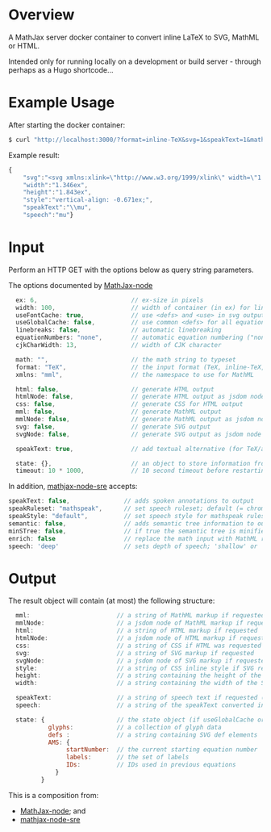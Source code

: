 # Overview
A MathJax server docker container to convert inline LaTeX to SVG, MathML or HTML.

Intended only for running locally on a development or build server - through perhaps as a Hugo shortcode...

# Example Usage

After starting the docker container:

```bash
$ curl "http://localhost:3000/?format=inline-TeX&svg=1&speakText=1&math=\mu"
```

Example result: 

```javascript
{
    "svg":"<svg xmlns:xlink=\"http://www.w3.org/1999/xlink\" width=\"1.346ex\" height=\"1.843ex\" style=\"vertical-align: -0.671ex;\" viewBox=\"0 -504.3 579.5 793.3\" role=\"img\" focusable=\"false\" xmlns=\"http://www.w3.org/2000/svg\" aria-labelledby=\"MathJax-SVG-1-Title\">\n<title id=\"MathJax-SVG-1-Title\">mu</title>\n<defs aria-hidden=\"true\">\n<path stroke-width=\"1\" id=\"E1-STIXWEBNORMALI-1D707\" d=\"M549 428l-86 -338c-4 -16 -8 -29 -8 -39c0 -8 5 -14 17 -14c23 0 45 27 57 48l15 -6c-15 -44 -84 -106 -131 -106c-29 0 -41 13 -41 41s14 94 33 171c-97 -146 -148 -191 -194 -191c-17 0 -36 11 -41 25c-36 -142 -43 -176 -66 -202h-74c14 20 30 53 45 114l125 497h79 l-71 -298c-2 -9 -4 -18 -4 -27c0 -27 14 -45 54 -45c53 0 178 216 197 299l16 71h78Z\"></path>\n</defs>\n<g stroke=\"currentColor\" fill=\"currentColor\" stroke-width=\"0\" transform=\"matrix(1 0 0 -1 0 0)\" aria-hidden=\"true\">\n <use xlink:href=\"#E1-STIXWEBNORMALI-1D707\" x=\"0\" y=\"0\"></use>\n</g>\n</svg>",
    "width":"1.346ex",
    "height":"1.843ex",
    "style":"vertical-align: -0.671ex;",
    "speakText":"\\mu",
    "speech":"mu"}
```

# Input

Perform an HTTP GET with the options below as query string parameters.

The options documented by [MathJax-node](https://github.com/mathjax/MathJax-node) 
```javascript
  ex: 6,                          // ex-size in pixels
  width: 100,                     // width of container (in ex) for linebreaking and tags
  useFontCache: true,             // use <defs> and <use> in svg output?
  useGlobalCache: false,          // use common <defs> for all equations?
  linebreaks: false,              // automatic linebreaking
  equationNumbers: "none",        // automatic equation numbering ("none", "AMS" or "all")
  cjkCharWidth: 13,               // width of CJK character

  math: "",                       // the math string to typeset
  format: "TeX",                  // the input format (TeX, inline-TeX, AsciiMath, or MathML)
  xmlns: "mml",                   // the namespace to use for MathML

  html: false,                    // generate HTML output
  htmlNode: false,                // generate HTML output as jsdom node
  css: false,                     // generate CSS for HTML output
  mml: false,                     // generate MathML output
  mmlNode: false,                 // generate MathML output as jsdom node
  svg: false,                     // generate SVG output
  svgNode: false,                 // generate SVG output as jsdom node

  speakText: true,                // add textual alternative (for TeX/asciimath the input string, for MathML a dummy string)

  state: {},                      // an object to store information from multiple calls (e.g., <defs> if useGlobalCache, counter for equation numbering if equationNumbers ar )
  timeout: 10 * 1000,             // 10 second timeout before restarting MathJax
```

In addition, [mathjax-node-sre](https://github.com/pkra/mathjax-node-sre) accepts:

```javascript
speakText: false,               // adds spoken annotations to output
speakRuleset: "mathspeak",      // set speech ruleset; default (= chromevox rules) or mathspeak
speakStyle: "default",          // set speech style for mathspeak rules:  default, brief, sbrief)
semantic: false,                // adds semantic tree information to output
minSTree: false,                // if true the semantic tree is minified
enrich: false                   // replace the math input with MathML resulting from SRE enrichment
speech: 'deep'                  // sets depth of speech; 'shallow' or 'deep'
```

# Output

The result object will contain (at most) the following structure:

```javascript
  mml:                        // a string of MathML markup if requested
  mmlNode:                    // a jsdom node of MathML markup if requested
  html:                       // a string of HTML markup if requested
  htmlNode:                   // a jsdom node of HTML markup if requested
  css:                        // a string of CSS if HTML was requested
  svg:                        // a string of SVG markup if requested
  svgNode:                    // a jsdom node of SVG markup if requested
  style:                      // a string of CSS inline style if SVG requested
  height:                     // a string containing the height of the SVG output if SVG was requested
  width:                      // a string containing the width of the SVG output if SVG was requested

  speakText:                  // a string of speech text if requested (the math that was converted)
  speech:                     // a string of the speakText converted into English - suitable for alt text

  state: {                    // the state object (if useGlobalCache or equationNumbers is set)
           glyphs:            // a collection of glyph data
           defs :             // a string containing SVG def elements
           AMS: {
                startNumber:  // the current starting equation number
                labels:       // the set of labels
                IDs:          // IDs used in previous equations
             }
         }
```

This is a composition from:
- [MathJax-node](https://github.com/mathjax/MathJax-node#promiseresolveresultoptions--promiserejecterrors--callbackresult-options); and
- [mathjax-node-sre](https://github.com/pkra/mathjax-node-sre/blob/master/lib/main.js)
